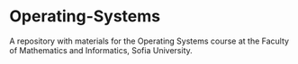 # Operating-Systems
A repository with materials for the Operating Systems course at the Faculty of Mathematics and Informatics, Sofia University.
